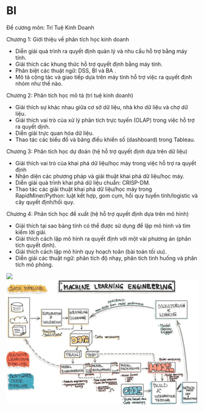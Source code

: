 # BI

Đề cương môn: Trí Tuệ Kinh Doanh

Chương 1:
Giới thiệu về phân tích học kinh doanh
- Diễn giải quá trình ra quyết định quản lý và nhu cầu hỗ trợ bằng máy tính.
- Giải thích các khung thức hỗ trợ quyết định bằng máy tính.
- Phân biệt các thuật ngữ: DSS, BI và BA .
- Mô tả cộng tác và giao tiếp dựa trên máy tính hỗ trợ việc ra quyết định nhóm như thế nào.

Chương 2: Phân tích học mô tả (trí tuệ kinh doanh)
- Giải thích sự khác nhau giữa cơ sở dữ liệu, nhà kho dữ liệu và chợ dữ liệu.
- Giải thích vai trò của xử lý phân tích trực tuyến (OLAP) trong việc hỗ trợ ra quyết dịnh.
- Diễn giải trực quan hóa dữ liệu.
- Thao tác các biểu đồ và bảng điều khiển số (dashboard) trong Tableau.

Chương 3: Phân tích học dự đoán (hệ hỗ trợ quyết định dựa trên dữ liệu)
- Giải thích vai trò của khai phá dữ liệu/học máy trong việc hỗ trợ ra quyết định
- Nhận diện các phương pháp và giải thuật khai phá dữ liệu/học máy.
- Diễn giải quá trình khai phá dữ liệu chuẩn: CRISP-DM.
- Thao tác các giải thuật khai phá dữ liệu/học máy trong RapidMiner/Python: luật kết hợp, gom cụm, hồi quy tuyến tính/logistic và cây quyết định/hồi quy.

Chương 4: Phân tích học đề xuất (hệ hỗ trợ quyết định dựa trên mô hình)
- Giải thích tại sao bảng tính có thể được sử dụng để lập mô hình và tìm kiếm lời giải.
- Giải thích cách lập mô hình ra quyết định với một vài phương án (phân tích quyết dịnh).
- Giải thích cách lập mô hình quy hoạch toăn (bài toán tối ưu).
- Diễn giải các thuật ngữ: phân tích độ nhạy, phân tích tình huống và phân tích mô phỏng.

<img src="BI_overview2.jpg">

<img src="img/life_circle_ml.jpg">

